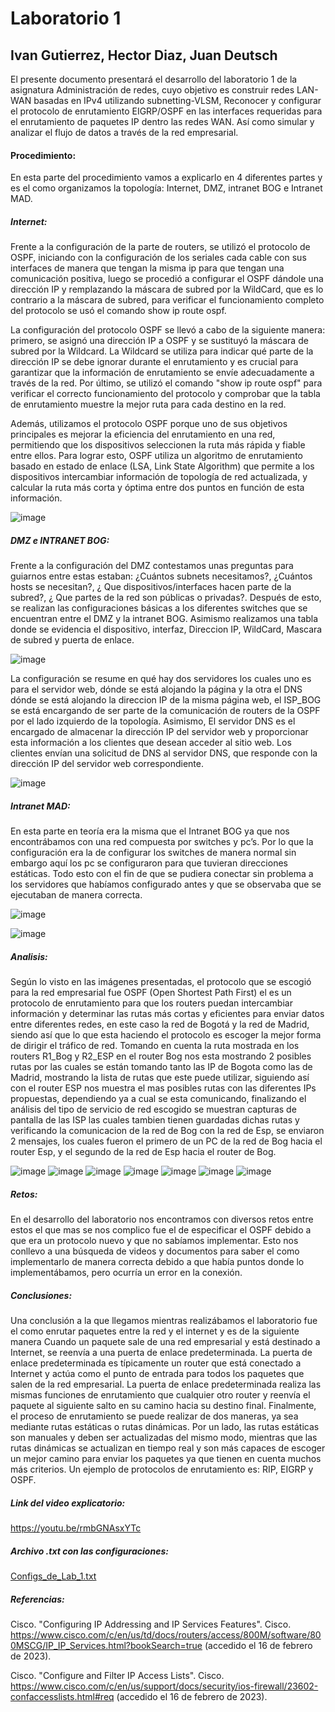 # Laboratorio 1
## Ivan Gutierrez, Hector Diaz, Juan Deutsch

El presente documento presentará el desarrollo del laboratorio 1 de la asignatura Administración de redes, cuyo objetivo es construir redes LAN-WAN basadas en IPv4 utilizando subnetting-VLSM, Reconocer y  configurar el  protocolo  de  enrutamiento EIGRP/OSPF en  las  interfaces  requeridas  para  el enrutamiento de paquetes IP dentro las redes WAN. Así como simular y analizar el flujo de datos a través de la red empresarial.

#### Procedimiento:

En esta parte del procedimiento vamos a explicarlo en 4 diferentes partes y es el como organizamos la topología: Internet, DMZ, intranet BOG e Intranet MAD.

##### Internet:
Frente a la configuración de la parte de routers, se utilizó el protocolo de OSPF, iniciando con la configuración de los seriales cada cable con sus interfaces de manera que tengan la misma ip para que tengan una comunicación positiva, luego se procedió a configurar el OSPF dándole una dirección IP y remplazando la máscara de subred por la WildCard, que es lo contrario a la máscara de subred, para verificar el funcionamiento completo del protocolo se usó el comando show ip route ospf.


La configuración del protocolo OSPF se llevó a cabo de la siguiente manera: primero, se asignó una dirección IP a OSPF y se sustituyó la máscara de subred por la Wildcard. La Wildcard se utiliza para indicar qué parte de la dirección IP se debe ignorar durante el enrutamiento y es crucial para garantizar que la información de enrutamiento se envíe adecuadamente a través de la red. Por último, se utilizó el comando "show ip route ospf" para verificar el correcto funcionamiento del protocolo y comprobar que la tabla de enrutamiento muestre la mejor ruta para cada destino en la red.


Además, utilizamos el protocolo OSPF porque uno de sus objetivos principales es mejorar la eficiencia del enrutamiento en una red, permitiendo que los dispositivos seleccionen la ruta más rápida y fiable entre ellos. Para lograr esto, OSPF utiliza un algoritmo de enrutamiento basado en estado de enlace (LSA, Link State Algorithm) que permite a los dispositivos intercambiar información de topología de red actualizada, y calcular la ruta más corta y óptima entre dos puntos en función de esta información.

![image](https://user-images.githubusercontent.com/93561095/219804218-84c5a7e6-973c-4b86-bb42-264ce4958be9.png)

##### DMZ e INTRANET BOG:
Frente a la configuración del DMZ contestamos unas preguntas para guiarnos entre estas estaban: ¿Cuántos subnets necesitamos?, ¿Cuántos hosts se necesitan?, ¿ Que dispositivos/interfaces hacen parte de la subred?, ¿ Que partes de la red son públicas o privadas?. Después de esto, se realizan las configuraciones básicas a los diferentes switches que se encuentran entre el DMZ y la intranet BOG. Asimismo realizamos una tabla donde se evidencia el dispositivo, interfaz, Direccion IP, WildCard, Mascara de subred y puerta de enlace.

![image](https://user-images.githubusercontent.com/93561095/219804323-ccf55535-a646-4eb8-9fd9-dd2230c3b635.png)

La configuración se resume en qué hay dos servidores los cuales uno es para el servidor web, dónde se está alojando la página y la otra el DNS dónde se está alojando la direccion IP de la misma página web, el ISP_BOG se está encargando de ser parte de la comunicación de routers de la OSPF por el lado izquierdo de la topología. Asimismo, El servidor DNS es el encargado de almacenar la dirección IP del servidor web y proporcionar esta información a los clientes que desean acceder al sitio web. Los clientes envían una solicitud de DNS al servidor DNS, que responde con la dirección IP del servidor web correspondiente.

![image](https://user-images.githubusercontent.com/93561095/219817717-180130c2-2006-472b-b321-1de625808c25.png)

##### Intranet MAD:
En esta parte en teoría era la misma que el Intranet BOG ya que nos encontrábamos con una red compuesta por switches y pc’s. Por lo que la configuración era la de configurar los switches de manera normal sin embargo aquí los pc se configuraron para que tuvieran direcciones estáticas. Todo esto con el fin de que se pudiera conectar sin problema a los servidores que habíamos configurado antes y que se observaba que se ejecutaban de manera correcta.

![image](https://user-images.githubusercontent.com/93561095/219804379-9cd523e3-b028-4b48-b5b8-b685b8b489b7.png)

![image](https://user-images.githubusercontent.com/93561095/219817706-ddf558f3-64a6-4f79-816b-84f3473b4d4a.png)


##### Analisis:
Según lo visto en las imágenes presentadas, el protocolo que se escogió para la red empresarial fue OSPF (Open Shortest Path First) el es un protocolo de enrutamiento para que los routers puedan intercambiar información y determinar las rutas más cortas y eficientes para enviar datos entre diferentes redes, en este caso la red de Bogotá y la red de Madrid, siendo así que lo que esta haciendo el protocolo es escoger la mejor forma de dirigir el tráfico de red. Tomando en cuenta la ruta mostrada en los routers R1_Bog y R2_ESP en el router Bog nos esta mostrando 2 posibles rutas por las cuales se están tomando tanto las IP de Bogota como las de Madrid, mostrando la lista de rutas que este puede utilizar, siguiendo así con el router ESP nos muestra el mas posibles rutas con las diferentes IPs propuestas, dependiendo ya a cual se esta comunicando, finalizando el análisis del tipo de servicio de red escogido se muestran capturas de pantalla de las ISP las cuales tambien tienen guardadas dichas rutas y verificando la comunicacion de la red de Bog con la red de Esp, se enviaron 2 mensajes, los cuales fueron el primero de un PC de la red de Bog hacia el router Esp, y el segundo de la red de Esp hacia el router de Bog.

![image](https://user-images.githubusercontent.com/93561095/219819206-f9f41e99-f247-470c-adb6-fc93a2dc4fb8.png)
![image](https://user-images.githubusercontent.com/93561095/219819213-3d218b39-a89d-4a8f-9c0a-c80a88553b68.png)
![image](https://user-images.githubusercontent.com/93561095/219819221-150771d6-0470-4cd6-bdf8-ae92c7c98677.png)
![image](https://user-images.githubusercontent.com/93561095/219819228-1c9129b5-860e-44d3-83d6-5e3201dc58f0.png)
![image](https://user-images.githubusercontent.com/93561095/219819235-e3bec1e8-470d-4ea8-8768-eafdcd8c38b0.png)
![image](https://user-images.githubusercontent.com/93561095/219819242-82407be8-e9ef-4e5e-8792-4dcfd675827f.png)
![image](https://user-images.githubusercontent.com/93561095/219819247-8590b54b-a977-423a-8125-13b89963c2e0.png)


##### Retos:
En el desarrollo del laboratorio nos encontramos con diversos retos entre estos el que mas se nos complico fue el de especificar el OSPF debido a que era un protocolo nuevo y que no sabíamos implementar. Esto nos conllevo a una búsqueda de videos y documentos para saber el como implementarlo de manera correcta debido a que había puntos donde lo implementábamos, pero ocurría un error en la conexión.

##### Conclusiones:
Una conclusión a la que llegamos mientras realizábamos el laboratorio fue el como enrutar paquetes entre la red y el internet y es de la siguiente manera Cuando un paquete sale de una red empresarial y está destinado a Internet, se reenvía a una puerta de enlace predeterminada. La puerta de enlace predeterminada es típicamente un router que está conectado a Internet y actúa como el punto de entrada para todos los paquetes que salen de la red empresarial. La puerta de enlace predeterminada realiza las mismas funciones de enrutamiento que cualquier otro router y reenvía el paquete al siguiente salto en su camino hacia su destino final. 
Finalmente, el proceso de enrutamiento se puede realizar de dos maneras, ya sea mediante rutas estáticas o rutas dinámicas. Por un lado, las rutas estáticas son manuales y deben ser actualizadas del mismo modo, mientras que las rutas dinámicas se actualizan en tiempo real y son más capaces de escoger un mejor camino para enviar los paquetes ya que tienen en cuenta muchos más criterios. Un ejemplo de protocolos de enrutamiento es: RIP, EIGRP y OSPF.

##### Link del video explicatorio:
https://youtu.be/rmbGNAsxYTc
##### Archivo .txt con las configuraciones:
[Configs_de_Lab_1.txt](https://github.com/Hdiaz0224/Lab1/files/10772414/Configs_de_Lab_1.txt)

##### Referencias:
Cisco. "Configuring IP Addressing and IP Services Features". Cisco. https://www.cisco.com/c/en/us/td/docs/routers/access/800M/software/800MSCG/IP_IP_Services.html?bookSearch=true (accedido el 16 de febrero de 2023).

Cisco. "Configure and Filter IP Access Lists". Cisco. https://www.cisco.com/c/en/us/support/docs/security/ios-firewall/23602-confaccesslists.html#req (accedido el 16 de febrero de 2023).
